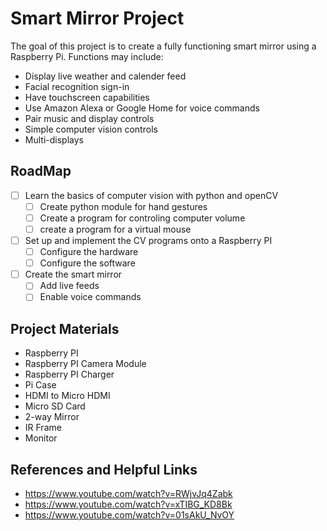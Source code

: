 # Smart Mirror Project

The goal of this project is to create a fully functioning smart mirror using a Raspberry Pi. Functions may include: 

* Display live weather and calender feed
* Facial recognition sign-in
* Have touchscreen capabilities
* Use Amazon Alexa or Google Home for voice commands
* Pair music and display controls
* Simple computer vision controls
* Multi-displays

## RoadMap
- [ ] Learn the basics of computer vision with python and openCV
  - [ ] Create python module for hand gestures
  - [ ] Create a program for controling computer volume
  - [ ] create a program for a virtual mouse

- [ ] Set up and implement the CV programs onto a Raspberry PI
  - [ ] Configure the hardware
  - [ ] Configure the software 

- [ ] Create the smart mirror
  - [ ] Add live feeds
  - [ ] Enable voice commands

## Project Materials
* Raspberry PI
* Raspberry PI Camera Module
* Raspberry PI Charger
* Pi Case
* HDMI to Micro HDMI
* Micro SD Card
* 2-way Mirror
* IR Frame
* Monitor

## References and Helpful Links
* https://www.youtube.com/watch?v=RWjvJq4Zabk
* https://www.youtube.com/watch?v=xTIBG_KD8Bk
* https://www.youtube.com/watch?v=01sAkU_NvOY
